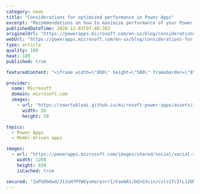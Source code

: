 ```yaml
---
category: news
title: "Considerations for optimized performance in Power Apps"
excerpt: "Recommendations on how to maximize performance of your Power Apps "
publishedDateTime: 2020-12-03T07:40:36Z
originalUrl: "https://powerapps.microsoft.com/en-us/blog/considerations-for-optimized-performance-in-power-apps/"
webUrl: "https://powerapps.microsoft.com/en-us/blog/considerations-for-optimized-performance-in-power-apps/"
type: article
quality: 189
heat: 189
published: true

featuredContent: "<iframe width=\"800\" height=\"500\" frameborder=\"0\" src=\"https://www.youtube.com/embed/jcKoqC9Vfmo\" allow=\"accelerometer; autoplay; encrypted-media; gyroscope; picture-in-picture\" allowfullscreen></iframe>"

provider:
  name: Microsoft
  domain: microsoft.com
  images:
    - url: "https://smartableai.github.io/microsoft-power-apps/assets/images/organizations/microsoft.com-50x50.jpg"
      width: 50
      height: 50

topics:
  - Power Apps
  - Model-driven apps

images:
  - url: "https://powerapps.microsoft.com/images/shared/social/social-share-post-ignite.png"
    width: 1200
    height: 630
    isCached: true

secured: "IwPoDbUwd/J13uH7PYWVysHaryorrI/FaeNA1/GQ+G3cin/cvlsIfcZlL1ZONfysDKTFDeaFdknybK3PCXUgdDcKU6vB2JExHWi/azin9jzTiCX1/lOYzH8pLIElHaa6stqed6gOQDSTxQEIS4blFyUtMOfFmfV4BthkRG47VFwaMMXT2l/OOmMqTFtRUVXzd8zd52baYiwOg89uJ/qQiWJjn0S2Np0u/rPdSEgDL+qx/N3NInw2LvrQfrXt01CF5C9O5An6Dlxdiq2oGzfuktksUjvfr8g74pkTWEB/mUd6TG+5N7em60Z5/LbTUKthXhSl2g2VVS3reDMDC65gXu1peo8aHVaa3v++Wr6wYoNzrfID14XC0odbIgMwvrpu/uo2B45XDVg0+9bl4StiXfE6vbwG73nMj6jlhZZsAvVKch+h2qhrVrQVgPzbKicd17LMcwB2S43KDQ6e7BiHjQ==;P30GOyCyqVQAME8PxuyPQA=="
---
```


